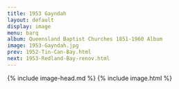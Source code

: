 ```yaml
---
title: 1953 Gayndah
layout: default
display: image
menu: barq
album: Queensland Baptist Churches 1851-1960 Album
image: 1953-Gayndah.jpg
prev: 1952-Tin-Can-Bay.html
next: 1953-Redland-Bay-renov.html
---
```

{% include image-head.md %}
{% include image.html %}